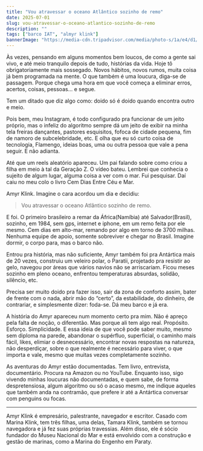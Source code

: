 ```yaml
---
title: "Vou atravessar o oceano Atlântico sozinho de remo"
date: 2025-07-01
slug: vou-atravessar-o-oceano-atlantico-sozinho-de-remo
description: ""
tags: ["barco IAT", "almyr klink"]
bannerImage: "https://media-cdn.tripadvisor.com/media/photo-s/1a/e4/d1/35/replica-do-paraty-usado.jpg"
---
```


Às vezes, pensando em alguns momentos bem loucos, de como a gente sai vivo, e até meio tranquilo depois de tudo, histórias da vida. Hoje tô obrigatoriamente mais sossegado. Novos hábitos, novos rumos, muita coisa já bem programada na mente. 
O que também é uma loucura, diga-se de passagem. Porque chega uma hora em que você começa a eliminar erros, acertos, coisas, pessoas... e segue.

Tem um ditado que diz algo como: doido só é doido quando encontra outro e meio.

Pois bem, meu Instagram, é todo configurado pra funcionar de um jeito próprio, mas o infeliz do algoritmo sempre dá um jeito de exibir na minha tela freiras dançantes, pastores esquisitos, 
fofoca de cidade pequena, fim de namoro de subcelebridade, etc. E olha que eu só curto coisa de tecnologia, Flamengo, ideias boas, uma ou outra pessoa que vale a pena seguir. E não adianta.

Até que um reels aleatório apareceu. Um pai falando sobre como criou a filha em meio à tal da Geração Z. O vídeo bateu. Lembrei que conhecia o sujeito de algum lugar, alguma coisa a ver com o mar. Fui pesquisar. Daí caiu no meu colo o livro Cem Dias Entre Céu e Mar.

Amyr Klink. Imagine o cara acordou um dia e decidiu:

> Vou atravessar o oceano Atlântico sozinho de remo.

E foi. O primeiro brasileiro a remar da África(Namíbia) até Salvador(Brasil), sozinho, em 1984, sem gps, internet e iphone, em um remo feita por ele mesmo. 
Cem dias em alto-mar, remando por algo em torno de 3700 milhas. Nenhuma equipe de apoio, somente sobreviver e chegar no Brasil. Imagine dormir, o corpo para, mas o barco não.

Entrou pra história, mas não suficiente, Amyr também foi pra Antártica mais de 20 vezes, construiu um veleiro polar, o Paratii, projetado pra resistir ao gelo, navegou por áreas que vários navios não se arriscariam. Ficou meses sozinho em pleno oceano, enfrentou temperaturas absurdas, solidão, silêncio, etc.

Precisa ser muito doido pra fazer isso, sair da zona de conforto assim, bater de frente com o nada, abrir mão do “certo”, da estabilidade, do dinheiro, de contrariar, e simplesmente dizer: foda-se. Dá meu barco e já era.

A história do Amyr apareceu num momento certo pra mim. Não é apreço pela falta de noção, o diferentão. Mas porque ali tem algo real. Propósito. Esforço. Simplicidade. E essa ideia de que você pode saber muito, mesmo sem diploma na parede, abandonar 
o supérfluo, superficial, o caminho mais fácil, likes, elimiar o desnecessário, encontrar novas respostas na natureza, não desperdiçar, sobre o que realmente é necessário para viver, o que importa e vale, mesmo que muitas vezes completamente sozinho.

As aventuras do Amyr estão documentadas. Tem livro, entrevista, documentário. Procura na Amazon ou no YouTube. Enquanto isso, sigo vivendo minhas loucuras não documentadas, e quem sabe, de forma despretensiosa, algum algoritmo ou só o acaso mesmo, me indique aqueles que também anda na contramão, que prefere ir até a Antártica conversar com penguins ou focas. 

---

Amyr Klink é empresário, palestrante, navegador e escritor. Casado com Marina Klink, tem três filhas, uma delas, Tamara Klink, também se tornou navegadora e já fez suas próprias travessias. Além disso, ele é sócio fundador do Museu Nacional do Mar e está envolvido com a construção e gestão de marinas, como a Marina do Engenho em Paraty.